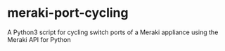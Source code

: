 # meraki-port-cycling
 A Python3 script for cycling switch ports of a Meraki appliance using the Meraki API for Python

